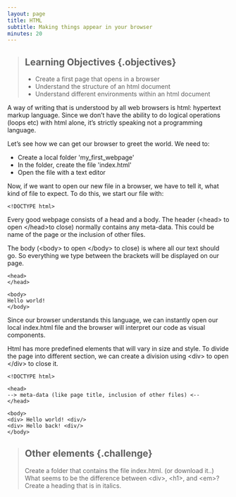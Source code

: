 ```yaml
---
layout: page
title: HTML
subtitle: Making things appear in your browser
minutes: 20
---
```


> ## Learning Objectives {.objectives}
>
> * Create a first page that opens in a browser
> * Understand the structure of an html document
> * Understand different environments within an html document

A way of writing that is understood by all web browsers is html: 
hypertext markup language. Since we don’t have the ability to do 
logical operations (loops etc) with html alone, it’s strictly speaking 
not a programming language.

Let’s see how we can get our browser to greet the world. 
We need to:

* Create a local folder 'my_first_webpage'
* In the folder, create the file 'index.html'
* Open the file with a text editor

Now, if we want to open our new file in a browser, we have to tell it, what kind of
file to expect. To do this, we start our file with:

~~~ {.html}
<!DOCTYPE html>
~~~

Every good webpage consists of a head and a body. 
The header (&lt;head&gt; to open &lt;/head&gt;to close) normally
contains any meta-data. This could be name of the page or
the inclusion of other files. 

The body (&lt;body&gt; to open &lt;/body&gt; to close) is where all our text
should go. So everything we type between the brackets will be displayed 
on our page.

~~~ {.html}
<head> 
</head>

<body> 
Hello world!
</body> 
~~~

Since our browser understands this language, we can instantly 
open our local index.html file and the browser will interpret our
code as visual components. 

Html has more predefined elements that will vary in size and style. 
To divide the page into different section, we can create a division 
using &lt;div&gt; to open &lt;/div&gt; to close it. 

~~~ {.html}
<!DOCTYPE html>

<head> 
--> meta-data (like page title, inclusion of other files) <--
</head> 

<body> 
<div> Hello world! <div/>
<div> Hello back! <div/>
</body> 
~~~

> ## Other elements {.challenge}
>
> Create a folder that contains the file index.html. (or download it..)
> What seems to be the difference between &lt;div&gt;, &lt;h1&gt;, and &lt;em&gt;?
> Create a heading that is in italics.